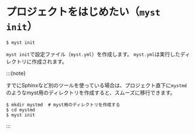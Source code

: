 # プロジェクトをはじめたい（``myst init``）

```console
$ myst init
```

``myst init``で設定ファイル（``myst.yml``）を作成します。
``myst.yml``は実行したディレクトリに作成されます。

:::{note}

すでにSphinxなど別のツールを使っている場合は、プロジェクト直下に``mystmd``のようなmyst用のディレクトリを作成すると、スムーズに移行できます。

```console
$ mkdir mystmd  # myst用のディレクトリを作成する
$ cd mystmd
$ myst init
```
:::
